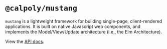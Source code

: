 # `@calpoly/mustang`

`mustang` is a lightweight framework for building single-page,
client-rendered applications. It is built on native Javascript
web components, and implements the Model/View/Update
architecture (i.e., the Elm Architecture).

View the [API docs](./docs/index.md).
